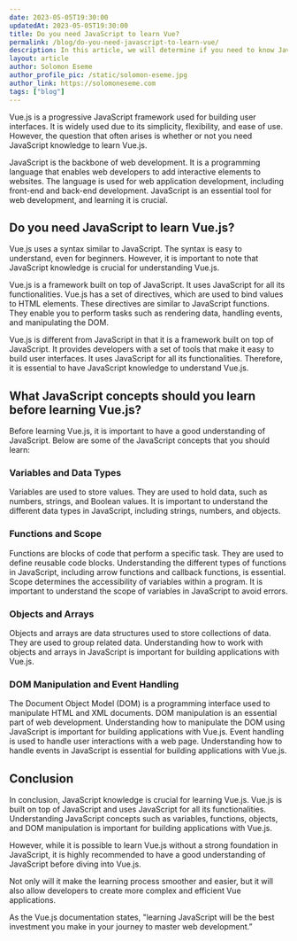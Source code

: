 ```yaml
---
date: 2023-05-05T19:30:00
updatedAt: 2023-05-05T19:30:00
title: Do you need JavaScript to learn Vue?
permalink: /blog/do-you-need-javascript-to-learn-vue/
description: In this article, we will determine if you need to know JavaScript to learn Vue.js
layout: article
author: Solomon Eseme
author_profile_pic: /static/solomon-eseme.jpg
author_link: https://solomoneseme.com
tags: ["blog"]
---
```


Vue.js is a progressive JavaScript framework used for building user interfaces. It is widely used due to its simplicity, flexibility, and ease of use. However, the question that often arises is whether or not you need JavaScript knowledge to learn Vue.js.

JavaScript is the backbone of web development. It is a programming language that enables web developers to add interactive elements to websites. The language is used for web application development, including front-end and back-end development. JavaScript is an essential tool for web development, and learning it is crucial.

## Do you need JavaScript to learn Vue.js?

Vue.js uses a syntax similar to JavaScript. The syntax is easy to understand, even for beginners. However, it is important to note that JavaScript knowledge is crucial for understanding Vue.js.

Vue.js is a framework built on top of JavaScript. It uses JavaScript for all its functionalities. Vue.js has a set of directives, which are used to bind values to HTML elements. These directives are similar to JavaScript functions. They enable you to perform tasks such as rendering data, handling events, and manipulating the DOM.

Vue.js is different from JavaScript in that it is a framework built on top of JavaScript. It provides developers with a set of tools that make it easy to build user interfaces. It uses JavaScript for all its functionalities. Therefore, it is essential to have JavaScript knowledge to understand Vue.js.

## What JavaScript concepts should you learn before learning Vue.js?

Before learning Vue.js, it is important to have a good understanding of JavaScript. Below are some of the JavaScript concepts that you should learn:

### Variables and Data Types

Variables are used to store values. They are used to hold data, such as numbers, strings, and Boolean values. It is important to understand the different data types in JavaScript, including strings, numbers, and objects.

### Functions and Scope

Functions are blocks of code that perform a specific task. They are used to define reusable code blocks. Understanding the different types of functions in JavaScript, including arrow functions and callback functions, is essential. Scope determines the accessibility of variables within a program. It is important to understand the scope of variables in JavaScript to avoid errors.

### Objects and Arrays

Objects and arrays are data structures used to store collections of data. They are used to group related data. Understanding how to work with objects and arrays in JavaScript is important for building applications with Vue.js.

### DOM Manipulation and Event Handling

The Document Object Model (DOM) is a programming interface used to manipulate HTML and XML documents. DOM manipulation is an essential part of web development. Understanding how to manipulate the DOM using JavaScript is important for building applications with Vue.js. Event handling is used to handle user interactions with a web page. Understanding how to handle events in JavaScript is essential for building applications with Vue.js.

## Conclusion

In conclusion, JavaScript knowledge is crucial for learning Vue.js. Vue.js is built on top of JavaScript and uses JavaScript for all its functionalities. Understanding JavaScript concepts such as variables, functions, objects, and DOM manipulation is important for building applications with Vue.js.

However, while it is possible to learn Vue.js without a strong foundation in JavaScript, it is highly recommended to have a good understanding of JavaScript before diving into Vue.js.

Not only will it make the learning process smoother and easier, but it will also allow developers to create more complex and efficient Vue applications.

As the Vue.js documentation states, "learning JavaScript will be the best investment you make in your journey to master web development.”
